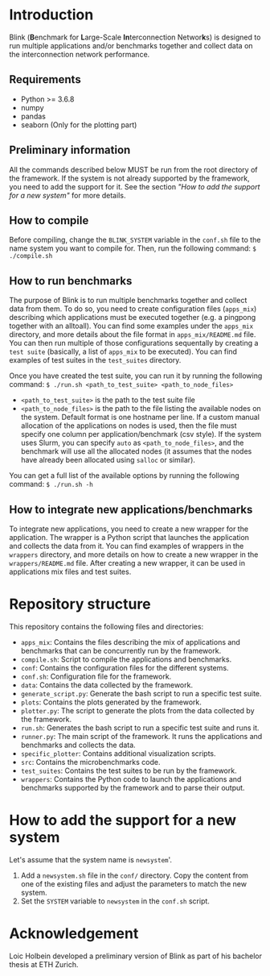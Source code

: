 # Introduction
Blink (**B**enchmark for **L**arge-Scale **In**terconnection Networ**k**s) is designed to run multiple applications and/or benchmarks together and collect data on the interconnection network performance. 

## Requirements
- Python >= 3.6.8
- numpy
- pandas
- seaborn (Only for the plotting part)

## Preliminary information
All the commands described below MUST be run from the root directory of the framework.
If the system is not already supported by the framework, you need to add the support for it. See the section *"How to add the support for a new system"* for more details. 

## How to compile
Before compiling, change the `BLINK_SYSTEM` variable in the `conf.sh` file to the name system you want to compile for. Then, run the following command:
`$ ./compile.sh`

## How to run benchmarks
The purpose of Blink is to run multiple benchmarks together and collect data from them. To do so, you need to create configuration files (`apps_mix`) describing which applications must be executed together (e.g. a pingpong together with an alltoall). You can find some examples under the `apps_mix` directory, and more details about the file format in `apps_mix/README.md` file.
You can then run multiple of those configurations sequentally by creating a `test suite` (basically, a list of `apps_mix` to be executed). You can find examples of test suites in the `test_suites` directory.

Once you have created the test suite, you can run it by running the following command:
`$ ./run.sh <path_to_test_suite> <path_to_node_files>`
- `<path_to_test_suite>` is the path to the test suite file 
- `<path_to_node_files>` is the path to the file listing the available nodes on the system. Default format is one hostname per line. If a custom manual allocation of the applications on nodes is used, then the file must specify one column per application/benchmark (csv style). If the system uses Slurm, you can specify `auto` as `<path_to_node_files>`, and the benchmark will use all the allocated nodes (it assumes that the nodes have already been allocated using `salloc` or similar).

You can get a full list of the available options by running the following command:
`$ ./run.sh -h`

## How to integrate new applications/benchmarks
To integrate new applications, you need to create a new wrapper for the application. The wrapper is a Python script that launches the application and collects the data from it. You can find examples of wrappers in the `wrappers` directory, and more details on how to create a new wrapper in the `wrappers/README.md` file. After creating a new wrapper, it can be used in applications mix files and test suites.

# Repository structure
This repository contains the following files and directories:

- `apps_mix`: Contains the files describing the mix of applications and benchmarks that can be concurrently run by the framework.
- `compile.sh`: Script to compile the applications and benchmarks.
- `conf`: Contains the configuration files for the different systems.
- `conf.sh`: Configuration file for the framework.
- `data`: Contains the data collected by the framework.
- `generate_script.py`: Generate the bash script to run a specific test suite.
- `plots`: Contains the plots generated by the framework.
- `plotter.py`: The script to generate the plots from the data collected by the framework.
- `run.sh`: Generates the bash script to run a specific test suite and runs it.
- `runner.py`: The main script of the framework. It runs the applications and benchmarks and collects the data.
- `specific_plotter`: Contains additional visualization scripts.
- `src`: Contains the microbenchmarks code.
- `test_suites`: Contains the test suites to be run by the framework.
- `wrappers`: Contains the Python code to launch the applications and benchmarks supported by the framework and to parse their output.

# How to add the support for a new system
Let's assume that the system name is `newsystem`'.
1) Add a `newsystem.sh` file in the `conf/` directory. Copy the content from one of the existing files and adjust the parameters to match the new system.
2) Set the `SYSTEM` variable to `newsystem` in the `conf.sh` script. 

# Acknowledgement
Loic Holbein developed a preliminary version of Blink as part of his bachelor thesis at ETH Zurich.

